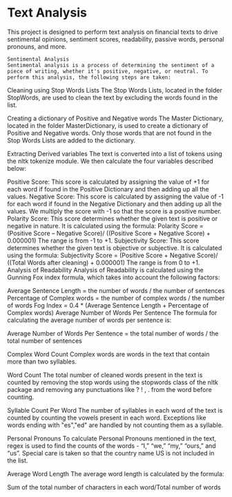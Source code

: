 # Text Analysis
This project is designed to perform text analysis on financial texts to drive sentimental opinions, sentiment scores, readability, passive words, personal pronouns, and more.
```
Sentimental Analysis
Sentimental analysis is a process of determining the sentiment of a piece of writing, whether it's positive, negative, or neutral. To perform this analysis, the following steps are taken:

```

Cleaning using Stop Words Lists
The Stop Words Lists, located in the folder StopWords, are used to clean the text by excluding the words found in the list.

Creating a dictionary of Positive and Negative words
The Master Dictionary, located in the folder MasterDictionary, is used to create a dictionary of Positive and Negative words. Only those words that are not found in the Stop Words Lists are added to the dictionary.

Extracting Derived variables
The text is converted into a list of tokens using the nltk tokenize module. We then calculate the four variables described below:

Positive Score: This score is calculated by assigning the value of +1 for each word if found in the Positive Dictionary and then adding up all the values.
Negative Score: This score is calculated by assigning the value of -1 for each word if found in the Negative Dictionary and then adding up all the values. We multiply the score with -1 so that the score is a positive number.
Polarity Score: This score determines whether the given text is positive or negative in nature. It is calculated using the formula:
Polarity Score = (Positive Score – Negative Score)/ ((Positive Score + Negative Score) + 0.000001)
The range is from -1 to +1.
Subjectivity Score: This score determines whether the given text is objective or subjective. It is calculated using the formula:
Subjectivity Score = (Positive Score + Negative Score)/ ((Total Words after cleaning) + 0.000001)
The range is from 0 to +1.
Analysis of Readability
Analysis of Readability is calculated using the Gunning Fox index formula, which takes into account the following factors:

Average Sentence Length = the number of words / the number of sentences
Percentage of Complex words = the number of complex words / the number of words
Fog Index = 0.4 * (Average Sentence Length + Percentage of Complex words)
Average Number of Words Per Sentence
The formula for calculating the average number of words per sentence is:

Average Number of Words Per Sentence = the total number of words / the total number of sentences

Complex Word Count
Complex words are words in the text that contain more than two syllables.

Word Count
The total number of cleaned words present in the text is counted by removing the stop words using the stopwords class of the nltk package and removing any punctuations like ? ! , . from the word before counting.

Syllable Count Per Word
The number of syllables in each word of the text is counted by counting the vowels present in each word. Exceptions like words ending with "es","ed" are handled by not counting them as a syllable.

Personal Pronouns
To calculate Personal Pronouns mentioned in the text, regex is used to find the counts of the words - “I,” “we,” “my,” “ours,” and “us”. Special care is taken so that the country name US is not included in the list.

Average Word Length
The average word length is calculated by the formula:

Sum of the total number of characters in each word/Total number of words
